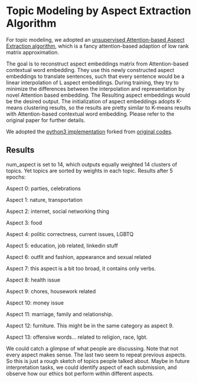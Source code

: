 # Topic Modeling by Aspect Extraction Algorithm

For topic modeling, we adopted an [unsupervised Attention-based Aspect Extraction algorithm](https://www.aclweb.org/anthology/P17-1036.pdf), which is a fancy attention-based adaption of low rank matrix approximation. 

The goal is to reconstruct aspect embeddings matrix from Attention-based contextual word embedding.
They use this newly constructed aspect embeddings to translate sentences, such that every sentence would be a linear interpolation of L aspect embeddings.
During training, they try to minimize the differences between the interpolation and representation by novel Attention based embedding. 
The Resulting aspect embeddings would be the desired output. 
The initialization of aspect embeddings adopts K-means clustering results, so the results are pretty similar to K-means results with Attention-based contextual word embedding. Please refer to the original paper for further details.

We adopted the [python3 implementation](https://github.com/harpaj/Unsupervised-Aspect-Extraction) forked from 
[original codes](https://github.com/ruidan/Unsupervised-Aspect-Extraction).

## Results

num_aspect is set to 14, which outputs equally weighted 14 clusters of topics. Yet topics are sorted by weights in each topic. Results after 5 epochs:

Aspect 0: parties, celebrations 

Aspect 1: nature, transportation

Aspect 2: internet, social networking thing

Aspect 3: food 

Aspect 4: politic correctness, current issues, LGBTQ 

Aspect 5: education, job related, linkedin stuff

Aspect 6: outfit and fashion, appearance and sexual related

Aspect 7: this aspect is a bit too broad, it contains only verbs.

Aspect 8: health issue

Aspect 9: chores, housework related

Aspect 10: money issue

Aspect 11: marriage, family and relationship.

Aspect 12: furniture. This might be in the same category as aspect 9.

Aspect 13: offensive words… related to religion, race, lgbt.

We could catch a glimpse of what people are discussing. Note that not every aspect makes sense. The last two seem to repeat previous aspects. So this is just a rough sketch of topics people talked about. Maybe in future interpretation tasks, we could identify aspect of each submission, and observe how our ethics bot perform within different aspects.
